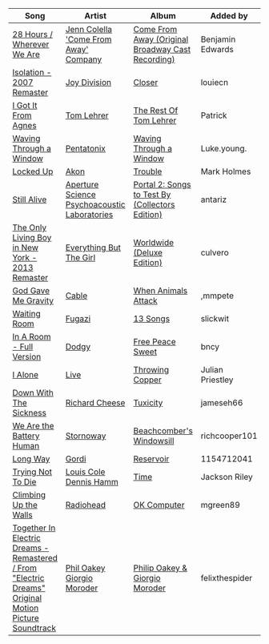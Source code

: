 | Song | Artist | Album | Added by |
|-|-|-|-|
| [28 Hours / Wherever We Are](https://open.spotify.com/track/1qGUSP6STi8JIrFjkYsl30) | [Jenn Colella](https://open.spotify.com/artist/0mMxiSfN607CgfSsPEWj7N)<br>['Come From Away' Company](https://open.spotify.com/artist/3yVB4N2PhQy60dAxzCoNdQ) | [Come From Away (Original Broadway Cast Recording)](https://open.spotify.com/album/6SisHkIpxo4JN5kRcBEv9Z) | Benjamin Edwards |
| [Isolation - 2007 Remaster](https://open.spotify.com/track/1UWbBFaZNksb3AmgldkprR) | [Joy Division](https://open.spotify.com/artist/432R46LaYsJZV2Gmc4jUV5) | [Closer](https://open.spotify.com/album/1HnxC8MLDciii5LebJ09Ko) | louiecn |
| [I Got It From Agnes](https://open.spotify.com/track/7uzObRH6zZO9NeZjob4iGU) | [Tom Lehrer](https://open.spotify.com/artist/5iNvbRVX9W8t1RpD2SHpAO) | [The Rest Of Tom Lehrer](https://open.spotify.com/album/15mCffI8FteFICZu9chtUB) | Patrick |
| [Waving Through a Window](https://open.spotify.com/track/4syUwZZSkQeQCbsDz4IVSj) | [Pentatonix](https://open.spotify.com/artist/26AHtbjWKiwYzsoGoUZq53) | [Waving Through a Window](https://open.spotify.com/album/1Lu19hxsgZSYrDFT7gGIK1) | Luke.young. |
| [Locked Up](https://open.spotify.com/track/46txlkRpOA5RRkytXVSUwn) | [Akon](https://open.spotify.com/artist/0z4gvV4rjIZ9wHck67ucSV) | [Trouble](https://open.spotify.com/album/6xiTv7aaHhJZxB97XcGOsr) | Mark Holmes |
| [Still Alive](https://open.spotify.com/track/0Nrw0vKim2z4dph1jsxvye) | [Aperture Science Psychoacoustic Laboratories](https://open.spotify.com/artist/7d58WZ8qQHy2Sm5p52V2NP) | [Portal 2: Songs to Test By (Collectors Edition)](https://open.spotify.com/album/5l1BFWphq5XiWlpbYUjrhr) | antariz |
| [The Only Living Boy in New York - 2013 Remaster](https://open.spotify.com/track/5Clm0mhhfATh2cIA7cmjb0) | [Everything But The Girl](https://open.spotify.com/artist/13ccXrK7AmXb4TddMkE7jy) | [Worldwide (Deluxe Edition)](https://open.spotify.com/album/4Wa2TFzTioLOelZXDgv1qh) | culvero |
| [God Gave Me Gravity](https://open.spotify.com/track/0ZBlpNAFLS2rvuPDTgpWPY) | [Cable](https://open.spotify.com/artist/6VA4NhJstBKfMW49xVlNml) | [When Animals Attack](https://open.spotify.com/album/4dl3mfOgKWQnLL4d5Du3GO) | ,mmpete |
| [Waiting Room](https://open.spotify.com/track/5FFowl1Ve4S5OehL6OywSg) | [Fugazi](https://open.spotify.com/artist/62sC6lUEWRjbFqXpMmOk4G) | [13 Songs](https://open.spotify.com/album/21wERoyBas2JCRCgysPDJX) | slickwit |
| [In A Room - Full Version](https://open.spotify.com/track/4VwuJl1ih4Z5EreWVi7oa8) | [Dodgy](https://open.spotify.com/artist/1dekSPU23UC5hw5b8Uxk9W) | [Free Peace Sweet](https://open.spotify.com/album/2C5AMWVyaTWboPCe49JVnl) | bncy |
| [I Alone](https://open.spotify.com/track/3LpnzPxkMI6XS4JCbhNeek) | [Live](https://open.spotify.com/artist/6eoJpTIlcuxJNjV5fDzDJH) | [Throwing Copper](https://open.spotify.com/album/4ZsG3ifn9sIcrFT1ecw0gF) | Julian Priestley |
| [Down With The Sickness](https://open.spotify.com/track/7ysIfWueKEzyhvUlAcelJz) | [Richard Cheese](https://open.spotify.com/artist/74IIqlVQQmvf04EHOI6yKh) | [Tuxicity](https://open.spotify.com/album/6lsbIuON1tihVud7l0C662) | jameseh66 |
| [We Are the Battery Human](https://open.spotify.com/track/1ULSlBpRp7I2SxXtJrl8ve) | [Stornoway](https://open.spotify.com/artist/1UzKSuyOqKgUupcNNEtnF1) | [Beachcomber's Windowsill](https://open.spotify.com/album/1sAjlel6nJ4AzLoIIPzWYX) | richcooper101 |
| [Long Way](https://open.spotify.com/track/5oq9ossKx7M0Qd04gSNKj5) | [Gordi](https://open.spotify.com/artist/6UBMFaCTZnL1Hr1nTOEblM) | [Reservoir](https://open.spotify.com/album/27CcSt3j7OxhWVcCPZBYLq) | 1154712041 |
| [Trying Not To Die](https://open.spotify.com/track/3pEjVn2WLIfC7Ggwm6akd4) | [Louis Cole](https://open.spotify.com/artist/6uIst176jhzooPMetg2rtH)<br>[Dennis Hamm](https://open.spotify.com/artist/63Cyh6CQMpPPni4d9af30g) | [Time](https://open.spotify.com/album/2p8VeG5r2aadenxHViCibr) | Jackson Riley |
| [Climbing Up the Walls](https://open.spotify.com/track/0R332cdlS9LyE0Ge2PSlVC) | [Radiohead](https://open.spotify.com/artist/4Z8W4fKeB5YxbusRsdQVPb) | [OK Computer](https://open.spotify.com/album/7dxKtc08dYeRVHt3p9CZJn) | mgreen89 |
| [Together In Electric Dreams - Remastered / From "Electric Dreams" Original Motion Picture Soundtrack](https://open.spotify.com/track/0Ytxje4D5iXTHN3MOCC5jS) | [Phil Oakey](https://open.spotify.com/artist/6ne5YmZH7oCXcZUBsY66sn)<br>[Giorgio Moroder](https://open.spotify.com/artist/6jU2Tt13MmXYk0ZBv1KmfO) | [Philip Oakey & Giorgio Moroder](https://open.spotify.com/album/2VL7fCZeDWVJAWpIhlRoDm) | felixthespider |
